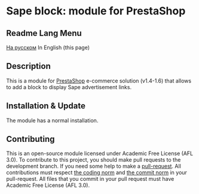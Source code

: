 Sape block: module for PrestaShop
======

Readme Lang Menu
------------
[На русском][5]
In English (this page)

Description
------------
This is a module for [PrestaShop][4] e-commerce solution (v1.4-1.6) that allows to add a block to display Sape advertisement links.

Installation & Update
------------
The module has a normal installation.

Contributing
------------
This is an open-source module licensed under Academic Free License (AFL 3.0).
To contribute to this project, you should make pull requests to the development branch.
If you need some help to make a [pull-request][1].
All contributions must respect [the coding norm][2] and [the commit norm][3] in your pull-request.
All files that you commit in your pull request must have Academic Free License (AFL 3.0).

[1]: https://help.github.com/articles/using-pull-requests/
[2]: http://doc.prestashop.com/display/PS15/Coding+Standards
[3]: http://doc.prestashop.com/display/PS15/How+to+write+a+commit+message
[4]: http://prestashop.com/
[5]: https://github.com/zapalm/zivosite/blob/master/readme_ru.md